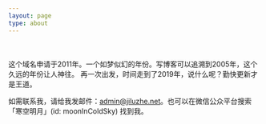 ```yaml
---
layout: page
type: about
---
```

<br><br>
这个域名申请于2011年。一个如梦似幻的年份。写博客可以追溯到2005年，这个久远的年份让人神往。
再一次出发，时间走到了2019年，说什么呢？勤快更新才是王道。

如需联系我，请给我发邮件：admin@jiluzhe.net。也可以在微信公众平台搜索「寒空明月」(id: moonInColdSky) 找到我。